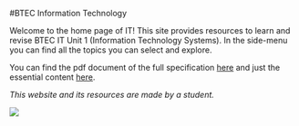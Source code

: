#BTEC Information Technology

Welcome to the home page of IT! This site provides resources to learn and revise BTEC IT Unit 1 (Information Technology Systems). 
In the side-menu you can find all the topics you can select and explore.

You can find the pdf document of the full specification [here](/static/resources/it/IT%20Specification.pdf) and just the essential content [here](/static/resources/it/IT%20Specification%20-%20Essential%20Content.pdf).

*This website and its resources are made by a student.*

![](/static/resources/it/it-laptop.png)